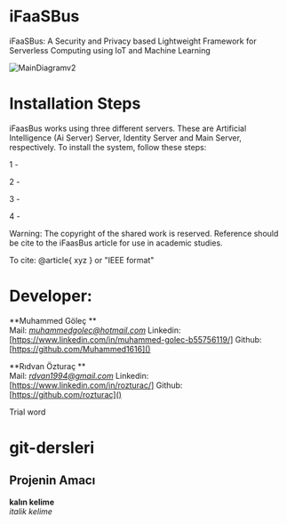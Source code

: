 # iFaaSBus
iFaaSBus: A Security and Privacy based Lightweight Framework for Serverless Computing using IoT and Machine Learning

![MainDiagramv2](https://user-images.githubusercontent.com/61287653/124383633-2bbf4700-dcd6-11eb-8554-fbfaebcb4876.png)

# Installation Steps

iFaasBus works using three different servers. These are Artificial Intelligence (Ai Server) Server, Identity Server and Main Server, respectively. To install the system, follow these steps:

1 -

2 -

3 -

4 -



Warning: The copyright of the shared work is reserved. Reference should be cite to the iFaasBus article for use in academic studies. 

To cite:
@article{ xyz } or "IEEE format"

# Developer:
**Muhammed Göleç ** <br/> 
Mail: *muhammedgolec@hotmail.com*
Linkedin: [https://www.linkedin.com/in/muhammed-golec-b55756119/]
Github: [https://github.com/Muhammed1616]() 

**Rıdvan Özturaç ** <br/> 
Mail: *rdvan1994@gmail.com*
Linkedin: [https://www.linkedin.com/in/rozturac/]
Github: [https://github.com/rozturac]()




Trial word

# git-dersleri

## Projenin Amacı
**kalın kelime** <br/>
*italik kelime*
